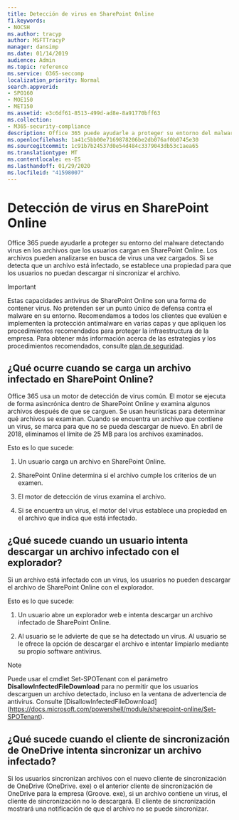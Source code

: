 ```yaml
---
title: Detección de virus en SharePoint Online
f1.keywords:
- NOCSH
ms.author: tracyp
author: MSFTTracyP
manager: dansimp
ms.date: 01/14/2019
audience: Admin
ms.topic: reference
ms.service: O365-seccomp
localization_priority: Normal
search.appverid:
- SPO160
- MOE150
- MET150
ms.assetid: e3c6df61-8513-499d-ad8e-8a91770bff63
ms.collection:
- M365-security-compliance
description: Office 365 puede ayudarle a proteger su entorno del malware detectando virus en los archivos que los usuarios cargan en SharePoint Online. Los archivos se examinan en busca de virus una vez cargados. Si se detecta que un archivo está infectado, se establece una propiedad para que los usuarios no puedan descargar ni sincronizar el archivo.
ms.openlocfilehash: 1a41c5bb00e7169878206be2db076af0b0745e30
ms.sourcegitcommit: 1c91b7b24537d0e54d484c3379043db53c1aea65
ms.translationtype: MT
ms.contentlocale: es-ES
ms.lasthandoff: 01/29/2020
ms.locfileid: "41598007"
---
```

# <a name="virus-detection-in-sharepoint-online"></a>Detección de virus en SharePoint Online

Office 365 puede ayudarle a proteger su entorno del malware detectando virus en los archivos que los usuarios cargan en SharePoint Online. Los archivos pueden analizarse en busca de virus una vez cargados. Si se detecta que un archivo está infectado, se establece una propiedad para que los usuarios no puedan descargar ni sincronizar el archivo.
  
> [!IMPORTANT]
> Estas capacidades antivirus de SharePoint Online son una forma de contener virus. No pretenden ser un punto único de defensa contra el malware en su entorno. Recomendamos a todos los clientes que evalúen e implementen la protección antimalware en varias capas y que apliquen los procedimientos recomendados para proteger la infraestructura de la empresa. Para obtener más información acerca de las estrategias y los procedimientos recomendados, consulte [plan de seguridad](security-roadmap.md). 
  
## <a name="what-happens-when-an-infected-file-is-uploaded-to-sharepoint-online"></a>¿Qué ocurre cuando se carga un archivo infectado en SharePoint Online?

Office 365 usa un motor de detección de virus común. El motor se ejecuta de forma asincrónica dentro de SharePoint Online y examina algunos archivos después de que se carguen. Se usan heurísticas para determinar qué archivos se examinan. Cuando se encuentra un archivo que contiene un virus, se marca para que no se pueda descargar de nuevo. En abril de 2018, eliminamos el límite de 25 MB para los archivos examinados.
  
Esto es lo que sucede:
  
1. Un usuario carga un archivo en SharePoint Online.

2. SharePoint Online determina si el archivo cumple los criterios de un examen.

3. El motor de detección de virus examina el archivo.
    
4. Si se encuentra un virus, el motor del virus establece una propiedad en el archivo que indica que está infectado.
    
## <a name="what-happens-when-a-user-tries-to-download-an-infected-file-by-using-the-browser"></a>¿Qué sucede cuando un usuario intenta descargar un archivo infectado con el explorador?

Si un archivo está infectado con un virus, los usuarios no pueden descargar el archivo de SharePoint Online con el explorador.
  
Esto es lo que sucede:
  
1. Un usuario abre un explorador web e intenta descargar un archivo infectado de SharePoint Online.
    
2. Al usuario se le advierte de que se ha detectado un virus. Al usuario se le ofrece la opción de descargar el archivo e intentar limpiarlo mediante su propio software antivirus.

> [!NOTE]
> Puede usar el cmdlet Set-SPOTenant con el parámetro **DisallowInfectedFileDownload** para no permitir que los usuarios descarguen un archivo detectado, incluso en la ventana de advertencia de antivirus. Consulte [DisallowInfectedFileDownload] (https://docs.microsoft.com/powershell/module/sharepoint-online/Set-SPOTenant).
    
## <a name="what-happens-when-the-onedrive-sync-client-tries-to-sync-an-infected-file"></a>¿Qué sucede cuando el cliente de sincronización de OneDrive intenta sincronizar un archivo infectado?

Si los usuarios sincronizan archivos con el nuevo cliente de sincronización de OneDrive (OneDrive. exe) o el anterior cliente de sincronización de OneDrive para la empresa (Groove. exe), si un archivo contiene un virus, el cliente de sincronización no lo descargará. El cliente de sincronización mostrará una notificación de que el archivo no se puede sincronizar.
  

